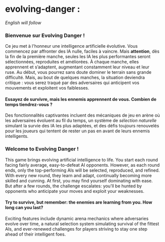 # evolving-danger :

*English will follow*

### **Bienvenue sur Evolving Danger !**

Ce jeu met à l'honneur une intelligence artificielle évolutive. 
Vous commencez par affronter des IA nulle, faciles à vaincre. Mais **attention**, dès la fin de la première manche, seules les IA les plus performantes seront sélectionnées, reproduites et améliorées. 
À chaque manche, elles apprennent et s’adaptent, augmentant constamment leur niveau et leur ruse. Au début, vous pourrez sans doute dominer le terrain sans grande difficulté. Mais, au bout de quelques manches, la situation deviendra critique : vous serez traqué par des adversaires qui anticipent vos mouvements et exploitent vos faiblesses.

#### Essayez de survivre, mais les ennemis apprennent de vous. Combien de temps tiendrez-vous ?

Des fonctionnalités captivantes incluent des mécaniques de jeu en arène où les adversaires évoluent au fil du temps, un système de *sélection naturelle* simulant la survie des IA les plus adaptées, et des défis toujours renouvelés pour les joueurs qui tentent de rester un pas en avant de leurs ennemis intelligents.

### **Welcome to Evolving Danger !**

This game brings evolving artificial intelligence to life. 
You start each round facing fairly average, easy-to-defeat AI opponents. However, as each round ends, only the top-performing AIs will be selected, reproduced, and refined. 
With every new round, they learn and adapt, continually becoming more skilled and cunning. At first, you may find yourself dominating with ease. But after a few rounds, the challenge escalates: you'll be hunted by opponents who anticipate your moves and exploit your weaknesses.

#### Try to survive, but remember: the enemies are learning from you. How long can you last?

Exciting features include dynamic arena mechanics where adversaries evolve over time, a natural selection system simulating survival of the fittest AIs, and ever-renewed challenges for players striving to stay one step ahead of their intelligent foes.


